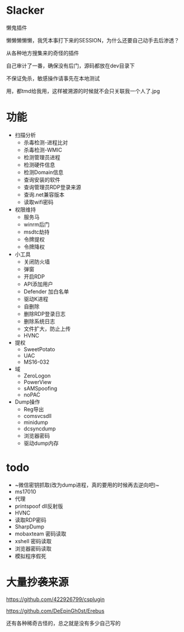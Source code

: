 # Slacker
懒鬼插件

懒懒懒懒懒，我凭本事打下来的SESSION，为什么还要自己动手去后渗透？

从各种地方搜集来的奇怪的插件

自己审计了一番，确保没有后门，源码都放在dev目录下

不保证免杀，敏感操作请事先在本地测试

用，都tmd给我用，这样被溯源的时候就不会只关联我一个人了.jpg

# 功能

- 扫描分析
	- 杀毒检测-进程比对
	- 杀毒检测-WMIC
	- 检测管理员进程
	- 检测硬件信息
	- 检测Domain信息
	- 查询安装的软件
	- 查询管理员RDP登录来源
	- 查询.net兼容版本
	- 读取wifi密码
- 权限维持
	- 服务马
	- winrm后门
	- msdtc劫持
	- 令牌提权
	- 令牌降权
- 小工具
	- 关闭防火墙
	- 弹窗
	- 开启RDP
	- API添加用户
	- Defender 加白名单
	- 驱动K进程
	- 自删除
	- 删除RDP登录日志
	- 删除系统日志
	- 文件扩大，防止上传
	- HVNC
- 提权
	- SweetPotato
	- UAC
	- MS16-032
- 域
	- ZeroLogon
	- PowerView
	- sAMSpoofing
	- noPAC
- Dump操作
	- Reg导出
	- comsvcsdll
	- minidump
	- dcsyncdump
	- 浏览器密码
	- 驱动dump内存

# todo

- ~微信密钥抓取(改为dump进程，真的要用的时候再去逆向吧)~ 
- ms17010
- 代理
- printspoof dll反射版
- HVNC
- 读取RDP密码
- SharpDump
- mobaxteam 密码读取
- xshell 密码读取
- 浏览器密码读取
- 模拟程序假死

# 大量抄袭来源

https://github.com/422926799/csplugin

https://github.com/DeEpinGh0st/Erebus

还有各种稀奇古怪的，总之就是没有多少自己写的
